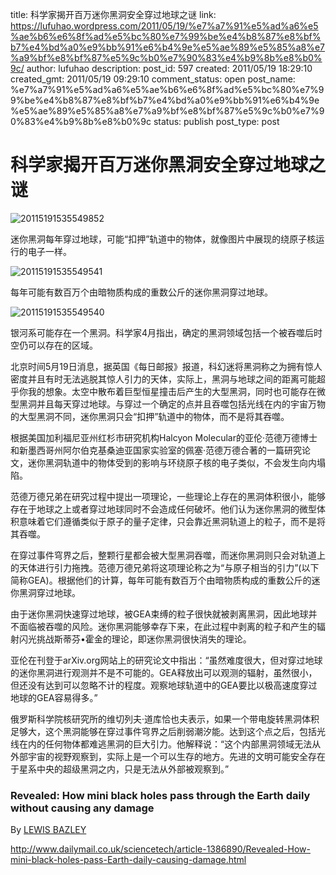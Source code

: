 title: 科学家揭开百万迷你黑洞安全穿过地球之谜
link: https://lufuhao.wordpress.com/2011/05/19/%e7%a7%91%e5%ad%a6%e5%ae%b6%e6%8f%ad%e5%bc%80%e7%99%be%e4%b8%87%e8%bf%b7%e4%bd%a0%e9%bb%91%e6%b4%9e%e5%ae%89%e5%85%a8%e7%a9%bf%e8%bf%87%e5%9c%b0%e7%90%83%e4%b9%8b%e8%b0%9c/
author: lufuhao
description: 
post_id: 597
created: 2011/05/19 18:29:10
created_gmt: 2011/05/19 09:29:10
comment_status: open
post_name: %e7%a7%91%e5%ad%a6%e5%ae%b6%e6%8f%ad%e5%bc%80%e7%99%be%e4%b8%87%e8%bf%b7%e4%bd%a0%e9%bb%91%e6%b4%9e%e5%ae%89%e5%85%a8%e7%a9%bf%e8%bf%87%e5%9c%b0%e7%90%83%e4%b9%8b%e8%b0%9c
status: publish
post_type: post

# 科学家揭开百万迷你黑洞安全穿过地球之谜

![20115191535549852](http://lufuhao.files.wordpress.com/2011/05/20115191535549852_thumb.jpg)

迷你黑洞每年穿过地球，可能“扣押”轨道中的物体，就像图片中展现的绕原子核运行的电子一样。 

![20115191535549541](http://lufuhao.files.wordpress.com/2011/05/20115191535549541_thumb.jpg)

每年可能有数百万个由暗物质构成的重数公斤的迷你黑洞穿过地球。 

![20115191535549540](http://lufuhao.files.wordpress.com/2011/05/20115191535549540_thumb.jpg)

银河系可能存在一个黑洞。科学家4月指出，确定的黑洞领域包括一个被吞噬后时空仍可以存在的区域。 

北京时间5月19日消息，据英国《每日邮报》报道，科幻迷将黑洞称之为拥有惊人密度并且有时无法逃脱其惊人引力的天体，实际上，黑洞与地球之间的距离可能超乎你我的想象。太空中散布着巨型恒星撞击后产生的大型黑洞，同时也可能存在微型黑洞并且每天穿过地球。与穿过一个确定的点并且吞噬包括光线在内的宇宙万物的大型黑洞不同，迷你黑洞只会“扣押”轨道中的物体，而不是将其吞噬。 

根据美国加利福尼亚州红杉市研究机构Halcyon Molecular的亚伦·范德万德博士和新墨西哥州阿尔伯克基桑迪亚国家实验室的佩塞·范德万德合著的一篇研究论文，迷你黑洞轨道中的物体受到的影响与环绕原子核的电子类似，不会发生向内塌陷。 

范德万德兄弟在研究过程中提出一项理论，一些理论上存在的黑洞体积很小，能够存在于地球之上或者穿过地球同时不会造成任何破坏。他们认为迷你黑洞的微型体积意味着它们遵循类似于原子的量子定律，只会靠近黑洞轨道上的粒子，而不是将其吞噬。 

在穿过事件穹界之后，整颗行星都会被大型黑洞吞噬，而迷你黑洞则只会对轨道上的天体进行引力拖拽。范德万德兄弟将这项理论称之为“与原子相当的引力”(以下简称GEA)。根据他们的计算，每年可能有数百万个由暗物质构成的重数公斤的迷你黑洞穿过地球。 

由于迷你黑洞快速穿过地球，被GEA束缚的粒子很快就被剥离黑洞，因此地球并不面临被吞噬的风险。迷你黑洞能够幸存下来，在此过程中剥离的粒子和产生的辐射闪光挑战斯蒂芬•霍金的理论，即迷你黑洞很快消失的理论。 

亚伦在刊登于arXiv.org网站上的研究论文中指出：“虽然难度很大，但对穿过地球的迷你黑洞进行观测并不是不可能的。GEA释放出可以观测的辐射，虽然很小，但还没有达到可以忽略不计的程度。观察地球轨道中的GEA要比以极高速度穿过地球的GEA容易得多。” 

俄罗斯科学院核研究所的维切列夫·道库恰也夫表示，如果一个带电旋转黑洞体积足够大，这个黑洞能够在穿过事件穹界之后削弱潮汐能。达到这个点之后，包括光线在内的任何物体都难逃黑洞的巨大引力。他解释说：“这个内部黑洞领域无法从外部宇宙的视野观察到，实际上是一个可以生存的地方。先进的文明可能安全存在于星系中央的超级黑洞之内，只是无法从外部被观察到。” 

### Revealed: How mini black holes pass through the Earth daily without causing any damage

By [LEWIS BAZLEY](http://www.dailymail.co.uk/home/search.html?s=y&authornamef=Lewis+Bazley)

<http://www.dailymail.co.uk/sciencetech/article-1386890/Revealed-How-mini-black-holes-pass-Earth-daily-causing-damage.html>